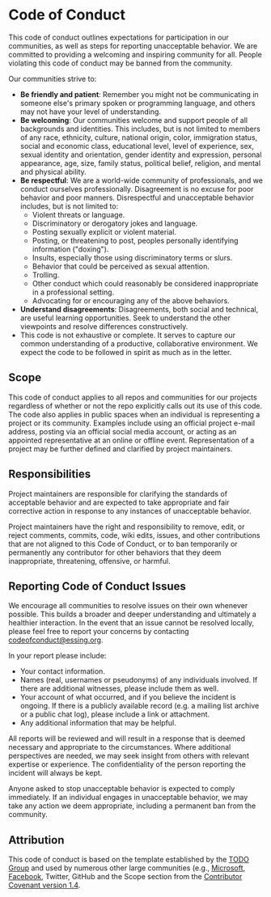 # Code of Conduct

This code of conduct outlines expectations for participation in our communities, as well as steps for reporting unacceptable behavior. We are committed to providing a welcoming and inspiring community for all. People violating this code of conduct may be banned from the community.

Our communities strive to:

- __Be friendly and patient__: Remember you might not be communicating in someone else's primary spoken or programming language, and others may not have your level of understanding.
- __Be welcoming__: Our communities welcome and support people of all backgrounds and identities. This includes, but is not limited to members of any race, ethnicity, culture, national origin, color, immigration status, social and economic class, educational level, level of experience,
 sex, sexual identity and orientation, gender identity and expression, personal appearance, age, size, family status, political belief, religion, and mental and physical ability.
- __Be respectful__: We are a world-wide community of professionals, and we conduct ourselves professionally. Disagreement is no excuse for poor behavior and poor manners. Disrespectful and unacceptable behavior includes, but is not limited to:
  - Violent threats or language.
  - Discriminatory or derogatory jokes and language.
  - Posting sexually explicit or violent material.
  - Posting, or threatening to post, peoples personally identifying information ("doxing").
  - Insults, especially those using discriminatory terms or slurs.
  - Behavior that could be perceived as sexual attention.
  - Trolling.
  - Other conduct which could reasonably be considered inappropriate in a professional setting.
  - Advocating for or encouraging any of the above behaviors.
- __Understand disagreements__: Disagreements, both social and technical, are useful learning opportunities. Seek to understand the other viewpoints and resolve differences constructively.
- This code is not exhaustive or complete. It serves to capture our common understanding of a productive, collaborative environment. We expect the code to be followed in spirit as much as in the letter.

## Scope

This code of conduct applies to all repos and communities for our projects regardless of whether or not the repo explicitly calls out its use of this code. The code also applies in public spaces when an individual is representing a project or its community. Examples include using an official project e-mail address, posting via an official social media account, or acting as an appointed representative at an online or offline event. Representation of a project may be further defined and clarified by project maintainers.

## Responsibilities

Project maintainers are responsible for clarifying the standards of acceptable behavior and are expected to take appropriate and fair corrective action in response to any instances of unacceptable behavior.

Project maintainers have the right and responsibility to remove, edit, or reject comments, commits, code, wiki edits, issues, and other contributions that are not aligned to this Code of Conduct, or to ban temporarily or permanently any contributor for other behaviors that they deem inappropriate, threatening, offensive, or harmful.

## Reporting Code of Conduct Issues

We encourage all communities to resolve issues on their own whenever possible. This builds a broader and deeper understanding and ultimately a healthier interaction. In the event that an issue cannot be resolved locally, please feel free to report your concerns by contacting [codeofconduct@essing.org](mailto:codeofconduct@essing.org).

In your report please include:
- Your contact information.
- Names (real, usernames or pseudonyms) of any individuals involved. If there are additional witnesses, please include them as well.
- Your account of what occurred, and if you believe the incident is ongoing. If there is a publicly available record (e.g. a mailing list archive or a public chat log), please include a link or attachment.
- Any additional information that may be helpful.

All reports will be reviewed and will result in a response that is deemed necessary and appropriate to the circumstances. Where additional perspectives are needed, we may seek insight from others with relevant expertise or experience. The confidentiality of the person reporting the incident will always be kept.

Anyone asked to stop unacceptable behavior is expected to comply immediately. If an individual engages in unacceptable behavior, we may take any action we deem appropriate, including a permanent ban from the community.

## Attribution

This code of conduct is based on the template established by the [TODO Group](http://todogroup.org/) and used by numerous other large communities (e.g., [Microsoft](https://opensource.microsoft.com/codeofconduct/), [Facebook](https://code.facebook.com/pages/876921332402685/open-source-code-of-conduct), Twitter, GitHub and the Scope section from the [Contributor Covenant version 1.4](http://contributor-covenant.org/version/1/4/).
